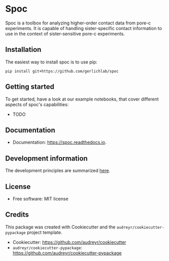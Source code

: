 
# Spoc

Spoc is a toolbox for analyzing higher-order contact data from pore-c experiments. It is capable of handling sister-specific contact information to use in the context of sister-sensitive pore-c experiments.

## Installation

The easiest way to install spoc is to use pip:

```
pip install git+https://github.com/gerlichlab/spoc
```

## Getting started

To get started, have a look at our example notebooks, that cover different aspects of spoc's capabilities:

- TODO

## Documentation

* Documentation: https://spoc.readthedocs.io.

## Development information

The development principles are summarized [here](docs/dev_notes.md).

## License

* Free software: MIT license

## Credits

This package was created with Cookiecutter and the `audreyr/cookiecutter-pypackage` project template.

* Cookiecutter: https://github.com/audreyr/cookiecutter
* `audreyr/cookiecutter-pypackage`: https://github.com/audreyr/cookiecutter-pypackage
